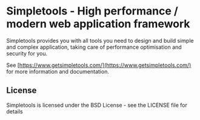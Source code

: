 Simpletools - High performance / modern web application framework
========================================

Simpletools provides you with all tools you need to design and build simple and complex application, taking care of performance optimisation and security for you.

See [https://www.getsimpletools.com/](https://www.getsimpletools.com/) for more information and documentation.

License
-------

Simpletools is licensed under the BSD License - see the LICENSE file for details